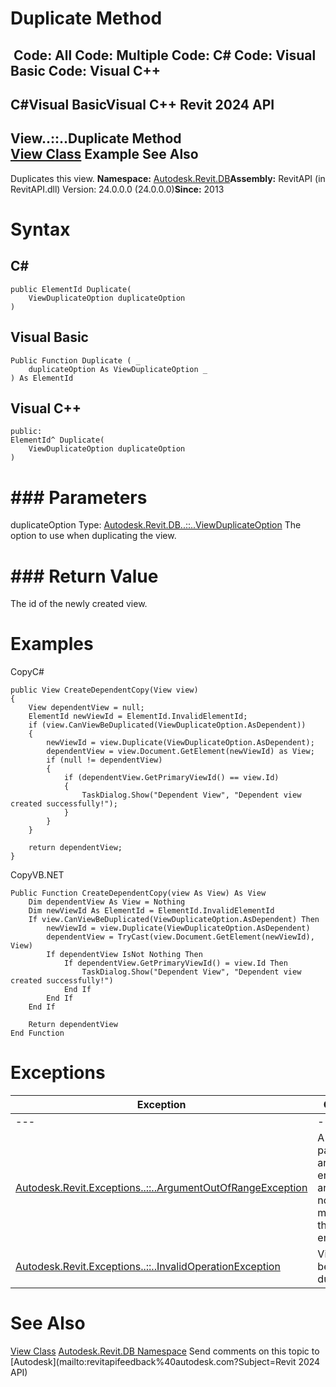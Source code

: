 # Duplicate Method

﻿
 Code: All Code: Multiple Code: C# Code: Visual Basic Code: Visual C++   
---  
C#Visual BasicVisual C++
Revit 2024 API  
---  
View..::..Duplicate Method   
[View Class](fb92a4e7-f3a7-ef14-e631-342179b18de9.md "View Class") Example See Also  
---  
Duplicates this view. 
**Namespace:** [Autodesk.Revit.DB](87546ba7-461b-c646-cbb1-2cb8f5bff8b2.md "Autodesk.Revit.DB Namespace")**Assembly:** RevitAPI (in RevitAPI.dll) Version: 24.0.0.0 (24.0.0.0)**Since:** 2013 
# Syntax
C#  
---  
```text
public ElementId Duplicate(
	ViewDuplicateOption duplicateOption
)
```
  
Visual Basic  
---  
```text
Public Function Duplicate ( _
	duplicateOption As ViewDuplicateOption _
) As ElementId
```
  
Visual C++  
---  
```text
public:
ElementId^ Duplicate(
	ViewDuplicateOption duplicateOption
)
```
  
# ### Parameters
duplicateOption
    Type: [Autodesk.Revit.DB..::..ViewDuplicateOption](a67f43c7-d350-ca90-ec69-304bde9c7262.md "ViewDuplicateOption Enumeration") The option to use when duplicating the view. 
# ### Return Value
The id of the newly created view. 
# Examples
CopyC#
```text
public View CreateDependentCopy(View view)
{
    View dependentView = null;
    ElementId newViewId = ElementId.InvalidElementId;
    if (view.CanViewBeDuplicated(ViewDuplicateOption.AsDependent))
    {
        newViewId = view.Duplicate(ViewDuplicateOption.AsDependent);
        dependentView = view.Document.GetElement(newViewId) as View;
        if (null != dependentView)
        {
            if (dependentView.GetPrimaryViewId() == view.Id)
            {
                TaskDialog.Show("Dependent View", "Dependent view created successfully!");
            }
        }
    }

    return dependentView;
}
```

CopyVB.NET
```text
Public Function CreateDependentCopy(view As View) As View
    Dim dependentView As View = Nothing
    Dim newViewId As ElementId = ElementId.InvalidElementId
    If view.CanViewBeDuplicated(ViewDuplicateOption.AsDependent) Then
        newViewId = view.Duplicate(ViewDuplicateOption.AsDependent)
        dependentView = TryCast(view.Document.GetElement(newViewId), View)
        If dependentView IsNot Nothing Then
            If dependentView.GetPrimaryViewId() = view.Id Then
                TaskDialog.Show("Dependent View", "Dependent view created successfully!")
            End If
        End If
    End If

    Return dependentView
End Function
```

# Exceptions
| Exception | Condition |
| --- | --- |
| --- | --- |
| [Autodesk.Revit.Exceptions..::..ArgumentOutOfRangeException](60f148c9-ece0-a6bb-4e12-bb4a9c8c8a24.md "ArgumentOutOfRangeException Class") | A value passed for an enumeration argument is not a member of that enumeration |
| [Autodesk.Revit.Exceptions..::..InvalidOperationException](9e715f03-3884-e539-4dd6-8d7545733adc.md "InvalidOperationException Class") | View cannot be duplicated |

# See Also
[View Class](fb92a4e7-f3a7-ef14-e631-342179b18de9.md "View Class")
[Autodesk.Revit.DB Namespace](87546ba7-461b-c646-cbb1-2cb8f5bff8b2.md "Autodesk.Revit.DB Namespace")
Send comments on this topic to [Autodesk](mailto:revitapifeedback%40autodesk.com?Subject=Revit 2024 API)